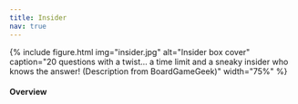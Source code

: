 ```yaml
---
title: Insider
nav: true
---
```


{% include figure.html img="insider.jpg" alt="Insider box cover" caption="20 questions with a twist... a time limit and a sneaky insider who knows the answer! (Description from BoardGameGeek)" width="75%" %}

#### Overview
<html>
   <head>
      <style>
         table {width: 100%;}
         table, td, th {
            border-collapse: collapse;
            padding: 8px;
            border-bottom: 1px solid #ddd;
         
         th {            
            style="text-align:Center"
            border: 1px solid black;
            padding-top: 12px;
            padding-bottom: 12px;
            background-color: #f1b300;
            color: white;
            }
      </style>
   </head>
   <body>
      <table>
         <tr>
            <td style="text-align:Left">Authors:</td>
            <td style="text-align:Left">Kwaji, Daichi Okano, Kito Shinma, ｱｷﾋﾛｲﾄｵ (Akihiro Itoh)</td>
         </tr>
         <tr>
            <td style="text-align:Left">Year:</td>
            <td style="text-align:Left">2018</td>
         </tr>
         <tr>
            <td style="text-align:Left">Players:</td>
            <td style="text-align:Left">4+</td>
         </tr>
          <tr>
            <td style="text-align:Left">Time:</td>
            <td style="text-align:Left">15 min</td>
         </tr>
          <tr>
            <td style="text-align:Left">Mechanics:</td>
            <td style="text-align:Left">Cooperative Game, Team Play, Voting</td>
         </tr>
      </table>
   </body>
   <p>
   </p>
</html>
#### Description
"Insider“ combines two fun components: finding the answer to a quiz and revealing the Insider. 

While communicating to others you have to find the right answers to a quiz and also find the "Insider" that is manipulating the discussion. 

The Insider will do everything to hide their identity while misleading the others.

<div style="text-align: center;">
<a class="btn btn-warning" href="https://insider-online.herokuapp.com/" role="button">Play Insider Online!</a>
<a class="btn btn-warning" href="https://boardgamegeek.com/thread/1631598/rules" role="button">Official Game Rules</a>
</div>                 

#### Goal

To find the secret word!
- If the word is not found, everyone loses.
- If the word is found and the Insider is accused, Master and Commons win.
- If the word is found and the Insider is not accused, Insider wins.

#### SETUP
1. Log in to the site
2. Enter a player name 
3. Roles are assigned randomly: 1 Master, 1 Insider, rest are Commons, but only the Master and the Insider know the secret word

#### GAMEPLAY
The game begins with a five-minute timer starting its countdown. The Master and the Insider are given the secret word. Ask the Master who knows the current theme questions! He/she can only answer "Yes", "No" or "I don't know".

{% capture text %}
"Is it an animal?" - "No"

"Was it existent 100 years ago?" - "Yes"

"Can I buy it at the supermarket?" - "No"
{% endcapture %}
{% include card.md text=text header="Example questions" img="insider_example.jpg" %}

The players have to find the answer by asking many questions. They only have 5 minutes to find it though. If they don't find the right answer in that time, everyone will lose! The quiz is not easy, but the players find the answer most of the time anyway, which is because there is one insider among them who knows the right answer. He/she tries to stay incognito and controlls the others asking questions that will help them to get closer to the right answer. If someone notices who he/she is, he/she will lose, so it is very important to stay unrecognized.

{% capture text %}Tip for the Insider: You know the answer but you don't want to reveal yourself, so use your knowledge to subtly guide the conversation with the right questions without being too obvious about it.
{% endcapture %} {% include alert.md text=text color="warning" %}

#### GAME END
The game ends if the answer is not found, then everyone loses. 

If the answer is found, however, then the timer is flipped. This elapsed time is now used to try to identify the Insider. Everyone (including the Master) discusses and tries to find the insider among them. Everyone votes for the person they think the player who guessed the word is the Insider or not. Master decides the tiebreaker.

This can have four possible outcomes:
- Majority thumbs up
  - If the guesser is Insider, Commons and Master win. 
  - If the guesser is not the Insider, Insider wins. 
- Majority thumbs down
  - If the guesser is Insider, Insider wins. 
  - If the guesser isn't Insider, a second voting occurs.

Second voting: Vote for the person who players think the Insider is. The Master decides the tiebreaker.
This can have two possible outcomes:
- If the Insider is accused, Master and Commons win.  
- If the Insider is not accused, Insider wins.  
